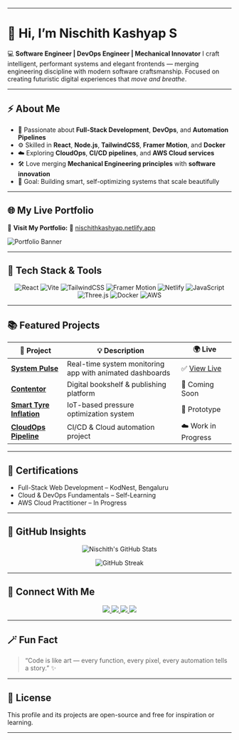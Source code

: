 
---

# 👋 Hi, I’m **Nischith Kashyap S**

💻 **Software Engineer | DevOps Engineer | Mechanical Innovator**
I craft intelligent, performant systems and elegant frontends — merging engineering discipline with modern software craftsmanship.
Focused on creating futuristic digital experiences that *move and breathe*.

---

## ⚡ About Me

* 🧠 Passionate about **Full-Stack Development**, **DevOps**, and **Automation Pipelines**
* ⚙️ Skilled in **React**, **Node.js**, **TailwindCSS**, **Framer Motion**, and **Docker**
* ☁️ Exploring **CloudOps**, **CI/CD pipelines**, and **AWS Cloud services**
* 🛠️ Love merging **Mechanical Engineering principles** with **software innovation**
* 🎯 Goal: Building smart, self-optimizing systems that scale beautifully

---

## 🌐 My Live Portfolio

🎨 **Visit My Portfolio:**
🔗 [nischithkashyap.netlify.app](https://nischithkashyap.netlify.app)

![Portfolio Banner](https://nischithkashyap.netlify.app/assets/banner.png)

---

## 🧰 Tech Stack & Tools

<p align="center">
  <img src="https://img.shields.io/badge/React-%2300d8ff.svg?style=for-the-badge&logo=react&logoColor=black" alt="React" />
  <img src="https://img.shields.io/badge/Vite-%23646CFF.svg?style=for-the-badge&logo=vite&logoColor=white" alt="Vite" />
  <img src="https://img.shields.io/badge/TailwindCSS-%2338B2AC.svg?style=for-the-badge&logo=tailwind-css&logoColor=white" alt="TailwindCSS" />
  <img src="https://img.shields.io/badge/Framer_Motion-%23E61E6E.svg?style=for-the-badge&logo=framer&logoColor=white" alt="Framer Motion" />
  <img src="https://img.shields.io/badge/Netlify-%2300C7B7.svg?style=for-the-badge&logo=netlify&logoColor=white" alt="Netlify" />
  <img src="https://img.shields.io/badge/JavaScript-%23F7DF1E.svg?style=for-the-badge&logo=javascript&logoColor=black" alt="JavaScript" />
  <img src="https://img.shields.io/badge/Three.js-%23000000.svg?style=for-the-badge&logo=three.js&logoColor=white" alt="Three.js" />
  <img src="https://img.shields.io/badge/Docker-%230249ED.svg?style=for-the-badge&logo=docker&logoColor=white" alt="Docker" />
  <img src="https://img.shields.io/badge/AWS-%23FF9900.svg?style=for-the-badge&logo=amazon-aws&logoColor=white" alt="AWS" />
</p>

---

## 📚 Featured Projects

| 🚀 Project                                                                               | 💡 Description                                           | 🌍 Live                                        |
| ---------------------------------------------------------------------------------------- | -------------------------------------------------------- | ---------------------------------------------- |
| **[System Pulse](https://github.com/nischithkashyap98-code/SystemPulse)**                | Real-time system monitoring app with animated dashboards | ✅ [View Live](https://systempulse.netlify.app) |
| **[Contentor](https://github.com/nischithkashyap98-code/Contentor)**                     | Digital bookshelf & publishing platform                  | 🔗 Coming Soon                                 |
| **[Smart Tyre Inflation](https://github.com/nischithkashyap98-code/SmartTyreInflation)** | IoT-based pressure optimization system                   | 🚗 Prototype                                   |
| **[CloudOps Pipeline](https://github.com/nischithkashyap98-code/CloudOpsPipeline)**      | CI/CD & Cloud automation project                         | ☁️ Work in Progress                            |

---

## 🏅 Certifications

* Full-Stack Web Development – KodNest, Bengaluru
* Cloud & DevOps Fundamentals – Self-Learning
* AWS Cloud Practitioner – In Progress

---

## 🧩 GitHub Insights

<p align="center">
  <img src="https://github-readme-stats.vercel.app/api?username=nischithkashyap98-code&show_icons=true&theme=tokyonight&hide_border=true&bg_color=0d1117&title_color=b8912b&icon_color=b8912b" alt="Nischith's GitHub Stats" />
</p>

<p align="center">
  <img src="https://github-readme-streak-stats.herokuapp.com?user=nischithkashyap98-code&theme=tokyonight&hide_border=true&background=0d1117&ring=b8912b&fire=b8912b&currStreakLabel=b8912b" alt="GitHub Streak" />
</p>

---

## 🤝 Connect With Me

<p align="center">
  <a href="https://www.linkedin.com/in/nischith-kashyap-s-aa413a389" target="_blank">
    <img src="https://img.shields.io/badge/LinkedIn-%230077B5.svg?style=for-the-badge&logo=linkedin&logoColor=white" />
  </a>
  <a href="https://github.com/nischithkashyap98-code" target="_blank">
    <img src="https://img.shields.io/badge/GitHub-%23181717.svg?style=for-the-badge&logo=github&logoColor=white" />
  </a>
  <a href="mailto:nischithkashyap98@gmail.com">
    <img src="https://img.shields.io/badge/Email-%23EA4335.svg?style=for-the-badge&logo=gmail&logoColor=white" />
  </a>
  <a href="https://nischithkashyap.netlify.app/" target="_blank">
    <img src="https://img.shields.io/badge/Portfolio-%23b8912b.svg?style=for-the-badge&logo=netlify&logoColor=white" />
  </a>
</p>

---

## 🪄 Fun Fact

> “Code is like art — every function, every pixel, every automation tells a story.” ✨

---

## 📜 License

This profile and its projects are open-source and free for inspiration or learning.

---


